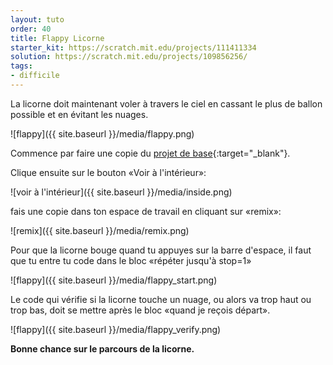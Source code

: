 ```yaml
---
layout: tuto
order: 40
title: Flappy Licorne
starter_kit: https://scratch.mit.edu/projects/111411334
solution: https://scratch.mit.edu/projects/109856256/
tags:
- difficile
---
```


La licorne doit maintenant voler à travers le ciel en cassant le plus de ballon possible et en évitant les nuages.

![flappy]({{ site.baseurl }}/media/flappy.png)

Commence par faire une copie du [projet de base]({{page.starter_kit}}){:target="_blank"}.

Clique ensuite sur le bouton «Voir à l'intérieur»:

![voir à l'intérieur]({{ site.baseurl }}/media/inside.png)

fais une copie dans ton espace de travail en cliquant sur «remix»:

![remix]({{ site.baseurl }}/media/remix.png)

Pour que la licorne bouge quand tu appuyes sur la barre d'espace, il faut que tu entre tu code dans le bloc «répéter jusqu'à stop=1»

![flappy]({{ site.baseurl }}/media/flappy_start.png)

Le code qui vérifie si la licorne touche un nuage, ou alors va trop haut ou trop bas, doit se mettre après le bloc «quand je reçois départ».

![flappy]({{ site.baseurl }}/media/flappy_verify.png)


**Bonne chance sur le parcours de la licorne.**
